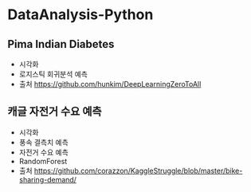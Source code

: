 # DataAnalysis-Python

## Pima Indian Diabetes
* 시각화
* 로지스틱 회귀분석 예측
* 출처 https://github.com/hunkim/DeepLearningZeroToAll

## 캐글 자전거 수요 예측
* 시각화
* 풍속 결측치 예측
* 자전거 수요 예측
* RandomForest
* 출처 https://github.com/corazzon/KaggleStruggle/blob/master/bike-sharing-demand/
